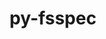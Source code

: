 ---
title: "py-fsspec"
layout: cache
categories: [package, v0.20.3]
meta: {"versions": ["2023.1.0"], "compilers": ["gcc@=11.4.0"], "oss": ["ubuntu22.04"], "platforms": ["linux"], "targets": ["x86_64_v3"], "stacks": ["ml-linux-x86_64-cpu", "ml-linux-x86_64-cuda", "ml-linux-x86_64-rocm", "root"], "num_specs": 1, "num_specs_by_stack": {"ml-linux-x86_64-cpu": 1, "root": 1, "ml-linux-x86_64-rocm": 1, "ml-linux-x86_64-cuda": 1}}
spec_details: [{"hash": "dev5vcojbygvgohdnfbqonpbkv5omyva", "compiler": "gcc@=11.4.0", "versions": ["2023.1.0"], "os": "ubuntu22.04", "platform": "linux", "target": "x86_64_v3", "variants": ["build_system=python_pip", "+http"], "stacks": ["ml-linux-x86_64-cpu", "root", "ml-linux-x86_64-rocm", "ml-linux-x86_64-cuda"], "size": "-", "tarball": "https://binaries.spack.io/releases/v0.20.3/build_cache/linux-ubuntu22.04-x86_64_v3/gcc-11.4.0/py-fsspec-2023.1.0/linux-ubuntu22.04-x86_64_v3-gcc-11.4.0-py-fsspec-2023.1.0-dev5vcojbygvgohdnfbqonpbkv5omyva.spack"}]
---
